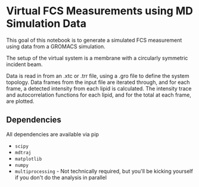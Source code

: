 # Virtual FCS Measurements using MD Simulation Data

This goal of this notebook is to generate a simulated FCS measurement using data from a GROMACS simulation.

The setup of the virtual system is a membrane with a circularly symmetric incident beam.

Data is read in from an .xtc or .trr file, using a .gro file to define the system topology. Data frames from the input file are iterated through, and for each frame, a detected intensity from each lipid is calculated. The intensity trace and autocorrelation functions for each lipid, and for the total at each frame, are plotted.

## Dependencies

All dependencies are available via pip

- ```scipy```
- ```mdtraj```
- ```matplotlib```
- ```numpy```
- ```multiprocessing``` - Not technically required, but you'll be kicking yourself if you don't do the analysis in parallel
